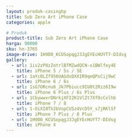 ```yaml
---
layout: produk-casinghp
title: Sub Zero Art iPhone Case
categories: apple

# Produk
product-title: Sub Zero Art iPhone Case
harga: 90000
sku: hn-3765
image-drive: 1H9D0_KCUSopqgJ3JgEYEcHUYT7-DIdsg
gallery:
  - url: 1iv2zP8zZotrlBTMZwdQCN-x1BWlfey4E
    title: iPhone 5 / 5s / SE
  - url: 1aYc0LZf956UAGdsDXXIR9qeQPsCij9wC
    title: iPhone 6 / 6s
  - url: 1sG7ORcnu6_Jk7Pbiucc9IU8t2Rzz6I9w
    title: iPhone 6 Plus / 6s Plus
  - url: 1CbywwxrDNrkjXFI2K1VlZt7XfOcCxlhb
    title: iPhone 7 / 8
  - url: 1-OiXI8Th2bVopCU5z4VcD5Y_s7jRKlSf
    title: iPhone 7 Plus / 8 Plus
  - url: 1H9D0_KCUSopqgJ3JgEYEcHUYT7-DIdsg
    title: iPhone X
---
```

